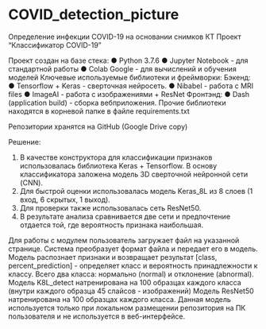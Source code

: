 # COVID_detection_picture
Определение инфекции COVID-19 на основании снимков КТ
Проект “Классификатор COVID-19”

Проект создан на базе стека: 
●	Python 3.7.6
●	Jupyter Notebook - для стандартной работы
●	Colab Google - для вычислений и обучения моделей
Ключевые используемые библиотеки и фреймворки:
Бэкенд:
●	Tensorflow + Keras - сверточная нейросеть.
●	Nibabel - работа с MRI files
●	ImageAI - работа с изображениями + ResNet
Фронтэнд:
●	Dash (application build) - сборка вебприложения.
Прочие библиотеки находятся в корневой папке в файле requirements.txt

Репозитории хранятся на GitHub (Google Drive copy)

Решение:
1.	В качестве конструктора для классификации признаков использовалась библиотека Keras + Tensorflow. В основу классификатора заложена модель 3D сверточной нейронной сети (CNN).
2.	Для быстрой оценки использовалась модель Keras_8L из 8 слоев (1 вход, 6 скрытых, 1 выход).
3.	Для проверки также использовалась сеть ResNet50.
4.	В результате анализа сравнивается две сети и предпочтение отдается той, где вероятность признака наибольшая.


Для работы с модулем пользователь загружает файл на указанной странице.
Система преобразует формат файла и передает его в модель. Модель распознает признаки и возвращает результат [class, percent_prediction] - определяет класс и вероятность принадлежности к классу.
Всего два класса: нормально (normal) и отклонение (abnormal).
Модель K8L_detect натренирована на 100 образцах каждого класса (внутри каждого образца 45 слайсов - изображений)
Модель ResNet50 натренирована на 100 образцах каждого класса. Данная модель используется только при локальном размещении репозитория на ПК пользователя и не используется в веб-интерфейсе.






